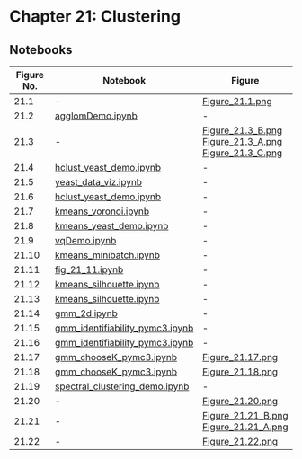 
# Chapter 21: Clustering

## Notebooks

|Figure No. | Notebook | Figure |
|--|--|--|
| 21.1 | - | [Figure_21.1.png](https://github.com/probml/pml-book/blob/main/book1-figures/Figure_21.1.png)<br/> |
| 21.2 | [agglomDemo.ipynb](agglomDemo.ipynb) | - |
| 21.3 | - | [Figure_21.3_B.png](https://github.com/probml/pml-book/blob/main/book1-figures/Figure_21.3_B.png)<br/>[Figure_21.3_A.png](https://github.com/probml/pml-book/blob/main/book1-figures/Figure_21.3_A.png)<br/>[Figure_21.3_C.png](https://github.com/probml/pml-book/blob/main/book1-figures/Figure_21.3_C.png)<br/> |
| 21.4 | [hclust_yeast_demo.ipynb](hclust_yeast_demo.ipynb) | - |
| 21.5 | [yeast_data_viz.ipynb](yeast_data_viz.ipynb) | - |
| 21.6 | [hclust_yeast_demo.ipynb](hclust_yeast_demo.ipynb) | - |
| 21.7 | [kmeans_voronoi.ipynb](kmeans_voronoi.ipynb) | - |
| 21.8 | [kmeans_yeast_demo.ipynb](kmeans_yeast_demo.ipynb) | - |
| 21.9 | [vqDemo.ipynb](vqDemo.ipynb) | - |
| 21.10 | [kmeans_minibatch.ipynb](kmeans_minibatch.ipynb) | - |
| 21.11 | [fig_21_11.ipynb](fig_21_11.ipynb) | - |
| 21.12 | [kmeans_silhouette.ipynb](kmeans_silhouette.ipynb) | - |
| 21.13 | [kmeans_silhouette.ipynb](kmeans_silhouette.ipynb) | - |
| 21.14 | [gmm_2d.ipynb](gmm_2d.ipynb) | - |
| 21.15 | [gmm_identifiability_pymc3.ipynb](gmm_identifiability_pymc3.ipynb) | - |
| 21.16 | [gmm_identifiability_pymc3.ipynb](gmm_identifiability_pymc3.ipynb) | - |
| 21.17 | [gmm_chooseK_pymc3.ipynb](gmm_chooseK_pymc3.ipynb) | [Figure_21.17.png](https://github.com/probml/pml-book/blob/main/book1-figures/Figure_21.17.png)<br/> |
| 21.18 | [gmm_chooseK_pymc3.ipynb](gmm_chooseK_pymc3.ipynb) | [Figure_21.18.png](https://github.com/probml/pml-book/blob/main/book1-figures/Figure_21.18.png)<br/> |
| 21.19 | [spectral_clustering_demo.ipynb](spectral_clustering_demo.ipynb) | - |
| 21.20 | - | [Figure_21.20.png](https://github.com/probml/pml-book/blob/main/book1-figures/Figure_21.20.png)<br/> |
| 21.21 | - | [Figure_21.21_B.png](https://github.com/probml/pml-book/blob/main/book1-figures/Figure_21.21_B.png)<br/>[Figure_21.21_A.png](https://github.com/probml/pml-book/blob/main/book1-figures/Figure_21.21_A.png)<br/> |
| 21.22 | - | [Figure_21.22.png](https://github.com/probml/pml-book/blob/main/book1-figures/Figure_21.22.png)<br/> |
